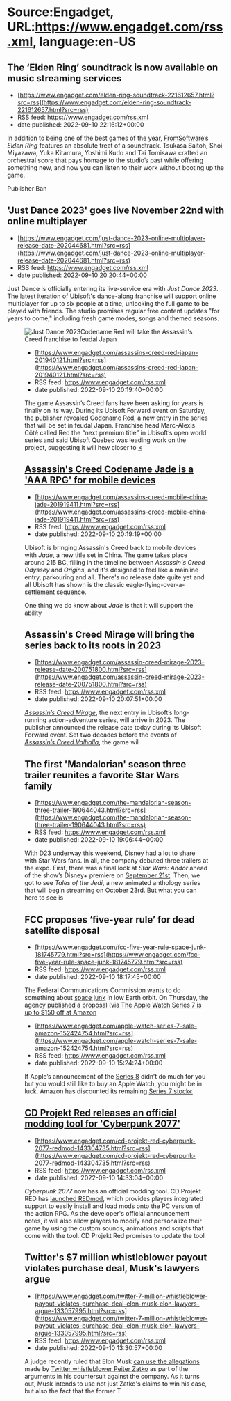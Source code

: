 # Source:Engadget, URL:https://www.engadget.com/rss.xml, language:en-US

## The ‘Elden Ring’ soundtrack is now available on music streaming services
 - [https://www.engadget.com/elden-ring-soundtrack-221612657.html?src=rss](https://www.engadget.com/elden-ring-soundtrack-221612657.html?src=rss)
 - RSS feed: https://www.engadget.com/rss.xml
 - date published: 2022-09-10 22:16:12+00:00

<p>In addition to being one of the best games of the year, <a href="https://www.engadget.com/fromsoftware-next-game-final-stages-of-development-193259546.html">FromSoftware</a>’s <em>Elden Ring </em>features an absolute treat of a soundtrack. Tsukasa Saitoh, Shoi Miyazawa, Yuka Kitamura, Yoshimi Kudo and Tai Tomisawa crafted an orchestral score that pays homage to the studio’s past while offering something new, and now you can listen to their work without booting up the game.</p><p>Publisher Ban

## 'Just Dance 2023' goes live November 22nd with online multiplayer
 - [https://www.engadget.com/just-dance-2023-online-multiplayer-release-date-202044681.html?src=rss](https://www.engadget.com/just-dance-2023-online-multiplayer-release-date-202044681.html?src=rss)
 - RSS feed: https://www.engadget.com/rss.xml
 - date published: 2022-09-10 20:20:44+00:00

<p>Just Dance is officially entering its live-service era with <em>Just Dance 2023</em>. The latest iteration of Ubisoft's dance-along franchise will support online multiplayer for up to six people at a time, unlocking the full game to be played with friends. The studio promises regular free content updates "for years to come," including fresh game modes, songs and themed seasons.</p><figure><img alt="Just Dance 2023" src="https://s.yimg.com/os/creatr-uploaded-images/2022-09/5ff5c260-3072-11ed-9

## Codename Red will take the Assassin's Creed franchise to feudal Japan
 - [https://www.engadget.com/assassins-creed-red-japan-201940121.html?src=rss](https://www.engadget.com/assassins-creed-red-japan-201940121.html?src=rss)
 - RSS feed: https://www.engadget.com/rss.xml
 - date published: 2022-09-10 20:19:40+00:00

<p>The game Assassin’s Creed fans have been asking for years is finally on its way. During its Ubisoft Forward event on Saturday, the publisher revealed Codename Red, a new entry in the series that will be set in feudal Japan. Franchise head Marc-Alexis Côté called Red the “next premium title” in Ubisoft’s open world series and said Ubisoft Quebec was leading work on the project, suggesting it will hew closer to <a href="https://www.engadget.com/2018-05-31-assassins-creed-odyssey-e3-2018.html"><

## Assassin's Creed Codename Jade is a 'AAA RPG' for mobile devices
 - [https://www.engadget.com/assassins-creed-mobile-china-jade-201919411.html?src=rss](https://www.engadget.com/assassins-creed-mobile-china-jade-201919411.html?src=rss)
 - RSS feed: https://www.engadget.com/rss.xml
 - date published: 2022-09-10 20:19:19+00:00

<p>Ubisoft is bringing Assassin's Creed back to mobile devices with <em>Jade</em>, a new title set in China. The game takes place around 215 BC, filling in the timeline between <em>Assassin's Creed Odyssey</em> and <em>Origins</em>, and it's designed to feel like a mainline entry, parkouring and all. There's no release date quite yet and all Ubisoft has shown is the classic eagle-flying-over-a-settlement sequence.</p><p>One thing we do know about <em>Jade</em> is that it will support the ability

## Assassin's Creed Mirage will bring the series back to its roots in 2023
 - [https://www.engadget.com/assassin-creed-mirage-2023-release-date-200751800.html?src=rss](https://www.engadget.com/assassin-creed-mirage-2023-release-date-200751800.html?src=rss)
 - RSS feed: https://www.engadget.com/rss.xml
 - date published: 2022-09-10 20:07:51+00:00

<p><a href="https://www.engadget.com/ubisoft-confirms-assassins-creed-mirage-stealth-210138404.html"><em>Assassin’s Creed Mirage</em></a>, the next entry in Ubisoft’s long-running action-adventure series, will arrive in 2023. The publisher announced the release date today during its Ubisoft Forward event. Set two decades before the events of <a href="https://www.engadget.com/assassins-creed-valhalla-ubisoft-forward-demo-preview-195635696.html"><em>Assassin’s Creed Valhalla</em></a>, the game wil

## The first 'Mandalorian' season three trailer reunites a favorite Star Wars family
 - [https://www.engadget.com/the-mandalorian-season-three-trailer-190644043.html?src=rss](https://www.engadget.com/the-mandalorian-season-three-trailer-190644043.html?src=rss)
 - RSS feed: https://www.engadget.com/rss.xml
 - date published: 2022-09-10 19:06:44+00:00

<p>With D23 underway this weekend, Disney had a lot to share with Star Wars fans. In all, the company debuted three trailers at the expo. First, there was a final look at <em>Star Wars: Andor</em> ahead of the show’s Disney+ premiere on <a href="https://www.engadget.com/rogue-one-imax-august-26th-212507232.html"><ins>September 21st</ins></a>. Then, we got to see <em>Tales of the Jedi</em>, a new animated anthology series that will begin streaming on October 23rd. But what you can here to see is 

## FCC proposes ‘five-year rule’ for dead satellite disposal
 - [https://www.engadget.com/fcc-five-year-rule-space-junk-181745779.html?src=rss](https://www.engadget.com/fcc-five-year-rule-space-junk-181745779.html?src=rss)
 - RSS feed: https://www.engadget.com/rss.xml
 - date published: 2022-09-10 18:17:45+00:00

<p>The Federal Communications Commission wants to do something about <a href="https://www.engadget.com/were-entombing-the-earth-in-an-impenetrable-shell-of-dead-satellites-163002560.html"><ins>space junk</ins></a> in low Earth orbit. On Thursday, the agency <a href="https://www.fcc.gov/document/mitigating-orbital-debris-shortening-time-satellite-disposal"><ins>published a proposal</ins></a> (via <a href="https://arstechnica.com/tech-policy/2022/09/fcc-aims-to-minimize-space-junk-by-requiring-fas

## The Apple Watch Series 7 is up to $150 off at Amazon
 - [https://www.engadget.com/apple-watch-series-7-sale-amazon-152424754.html?src=rss](https://www.engadget.com/apple-watch-series-7-sale-amazon-152424754.html?src=rss)
 - RSS feed: https://www.engadget.com/rss.xml
 - date published: 2022-09-10 15:24:24+00:00

<p>If Apple’s announcement of the <a href="https://www.engadget.com/apple-watch-series-8-specs-design-price-release-date-171513962.html"><ins>Series 8</ins></a> didn’t do much for you but you would still like to buy an Apple Watch, you might be in luck. Amazon has discounted its remaining <a href="https://www.amazon.com/deal/b98ce2fa?showVariations=true&amp;linkCode=ll2&amp;tag=gdgt0c-p-o-1dds-20&amp;linkId=7d91d790584d7ace7a001fb8c86b1ea6&amp;language=en_US&amp;ref_=as_li_ss_tl">Series 7 stock<

## CD Projekt Red releases an official modding tool for 'Cyberpunk 2077'
 - [https://www.engadget.com/cd-projekt-red-cyberpunk-2077-redmod-143304735.html?src=rss](https://www.engadget.com/cd-projekt-red-cyberpunk-2077-redmod-143304735.html?src=rss)
 - RSS feed: https://www.engadget.com/rss.xml
 - date published: 2022-09-10 14:33:04+00:00

<p><em>Cyberpunk 2077</em> now has an official modding tool. CD Projekt RED has <a href="https://www.cyberpunk.net/en/modding-support">launched REDmod</a>, which provides players integrated support to easily install and load mods onto the PC version of the action RPG. As the developer's official announcement notes, it will also allow players to modify and personalize their game by using the custom sounds, animations and scripts that come with the tool. CD Projekt Red promises to update the tool 

## Twitter's $7 million whistleblower payout violates purchase deal, Musk's lawyers argue
 - [https://www.engadget.com/twitter-7-million-whistleblower-payout-violates-purchase-deal-elon-musk-elon-lawyers-argue-133057995.html?src=rss](https://www.engadget.com/twitter-7-million-whistleblower-payout-violates-purchase-deal-elon-musk-elon-lawyers-argue-133057995.html?src=rss)
 - RSS feed: https://www.engadget.com/rss.xml
 - date published: 2022-09-10 13:30:57+00:00

<p>A judge recently ruled that Elon Musk <a href="https://www.engadget.com/elon-musk-can-use-whistleblower-twitter-deal-200216099.html">can use the allegations</a> made by <a href="https://www.engadget.com/twitter-still-hasnt-addressed-egregious-whistleblower-claims-161554874.html">Twitter whistleblower Peiter Zatko</a> as part of the arguments in his countersuit against the company. As it turns out, Musk intends to use not just Zatko's claims to win his case, but also the fact that the former T

